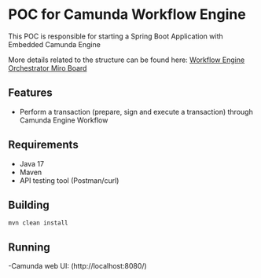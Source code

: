 ﻿# POC for Camunda Workflow Engine

This POC is responsible for starting a Spring Boot Application with Embedded Camunda Engine

More details related to the structure can be found here: [Workflow Engine Orchestrator Miro Board]( https://miro.com/app/board/uXjVNtdUssk=/)

## Features

- Perform a transaction (prepare, sign and execute a transaction) through Camunda Engine Workflow 

## Requirements

- Java 17
- Maven
- API testing tool (Postman/curl)

## Building

```shell script
mvn clean install
```

## Running

-Camunda web UI: (http://localhost:8080/)

